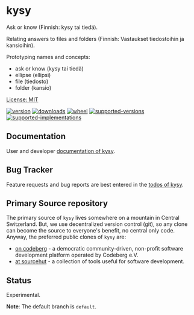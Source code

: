 # kysy

Ask or know (Finnish: kysy tai tiedä).

Relating answers to files and folders (Finnish: Vastaukset tiedostoihin ja kansioihin).

Prototyping names and concepts:

* ask or know (kysy tai tiedä)
* ellipse (ellipsi)
* file (tiedosto)
* folder (kansio)

[License: MIT](https://git.sr.ht/~sthagen/kysy/tree/default/item/LICENSE)

[![version](https://img.shields.io/pypi/v/kysy.svg?style=flat)](https://pypi.python.org/pypi/kysy/)
[![downloads](https://pepy.tech/badge/kysy/month)](https://pepy.tech/project/kysy)
[![wheel](https://img.shields.io/pypi/wheel/kysy.svg?style=flat)](https://pypi.python.org/pypi/kysy/)
[![supported-versions](https://img.shields.io/pypi/pyversions/kysy.svg?style=flat)](https://pypi.python.org/pypi/kysy/)
[![supported-implementations](https://img.shields.io/pypi/implementation/kysy.svg?style=flat)](https://pypi.python.org/pypi/kysy/)

## Documentation

User and developer [documentation of kysy](https://codes.dilettant.life/docs/kysy).

## Bug Tracker

Feature requests and bug reports are best entered in the [todos of kysy](https://todo.sr.ht/~sthagen/kysy).

## Primary Source repository

The primary source of `kysy` lives somewhere on a mountain in Central Switzerland.
But, we use decentralized version control (git), so any clone can become the source to everyone's benefit, no central only code.
Anyway, the preferred public clones of `kysy` are:

* [on codeberg](https://codeberg.org/sthagen/kysy) - a democratic community-driven, non-profit software development platform operated by Codeberg e.V.
* [at sourcehut](https://git.sr.ht/~sthagen/kysy) - a collection of tools useful for software development.

## Status

Experimental.

**Note**: The default branch is `default`.
